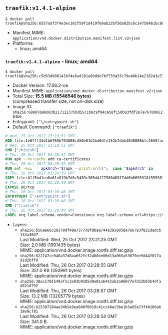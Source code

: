 ## `traefik:v1.4.1-alpine`

```console
$ docker pull traefik@sha256:6557adf3f4e3ec101f59f1d419f69ab22bf56b02bc6c14750461bc8818061be0
```

-	Manifest MIME: `application/vnd.docker.distribution.manifest.list.v2+json`
-	Platforms:
	-	linux; amd64

### `traefik:v1.4.1-alpine` - linux; amd64

```console
$ docker pull traefik@sha256:c5d934986141bf4e6ad281a89dde7bf733433c79e48b14e216241e73c19a7252
```

-	Docker Version: 17.06.2-ce
-	Manifest MIME: `application/vnd.docker.distribution.manifest.v2+json`
-	Total Size: **15.5 MB (15548546 bytes)**  
	(compressed transfer size, not on-disk size)
-	Image ID: `sha256:68807688083b217121375bd55c1b8c9f04ce58f150b83fdf267e7670065284b6`
-	Entrypoint: `["\/entrypoint.sh"]`
-	Default Command: `["traefik"]`

```dockerfile
# Wed, 25 Oct 2017 23:19:51 GMT
ADD file:1e87ff33d1b6765b793888cd50e01b2bd0dfe152b7dbb4048008bfc2658faea7 in / 
# Wed, 25 Oct 2017 23:19:51 GMT
CMD ["/bin/sh"]
# Thu, 26 Oct 2017 03:28:32 GMT
RUN apk --no-cache add ca-certificates
# Thu, 26 Oct 2017 03:28:39 GMT
RUN set -ex; 	apkArch="$(apk --print-arch)"; 	case "$apkArch" in 		armhf) arch='arm' ;; 		aarch64) arch='arm64' ;; 		x86_64) arch='amd64' ;; 		*) echo >&2 "error: unsupported architecture: $apkArch"; exit 1 ;; 	esac; 	apk add --no-cache --virtual .fetch-deps libressl; 	wget -O /usr/local/bin/traefik "https://github.com/containous/traefik/releases/download/v1.4.1/traefik_linux-$arch"; 	apk del .fetch-deps; 	chmod +x /usr/local/bin/traefik
# Thu, 26 Oct 2017 03:28:39 GMT
COPY file:41f5bd1ea0a61e819b7d8c5489c305d4f2798046917dd6b6695318f555981727 in / 
# Thu, 26 Oct 2017 03:28:40 GMT
EXPOSE 80/tcp
# Thu, 26 Oct 2017 03:28:40 GMT
ENTRYPOINT ["/entrypoint.sh"]
# Thu, 26 Oct 2017 03:28:40 GMT
CMD ["traefik"]
# Thu, 26 Oct 2017 03:28:40 GMT
LABEL org.label-schema.vendor=Containous org.label-schema.url=https://traefik.io org.label-schema.name=Traefik org.label-schema.description=A modern reverse-proxy org.label-schema.version=v1.4.1 org.label-schema.docker.schema-version=1.0
```

-	Layers:
	-	`sha256:b56ae66c29370df48e7377c8f9baa744a3958058a766793f821dadcb144a4647`  
		Last Modified: Wed, 25 Oct 2017 23:21:25 GMT  
		Size: 2.0 MB (1991435 bytes)  
		MIME: application/vnd.docker.image.rootfs.diff.tar.gzip
	-	`sha256:622747cc946a37d8aa652fc32408ee06d13a065a53079ee5d44f017ad1d2bff0`  
		Last Modified: Thu, 26 Oct 2017 03:28:55 GMT  
		Size: 351.0 KB (350991 bytes)  
		MIME: application/vnd.docker.image.rootfs.diff.tar.gzip
	-	`sha256:38ac1701549af1c2e83b9185d9e01a6442ab3a96077e7d12b03b4dfad821d792`  
		Last Modified: Thu, 26 Oct 2017 03:28:57 GMT  
		Size: 13.2 MB (13205779 bytes)  
		MIME: application/vnd.docker.image.rootfs.diff.tar.gzip
	-	`sha256:625397284ae34b5e9ea040f0019c41cc48ac5be1b3a65a73f4b166a618e9cf81`  
		Last Modified: Thu, 26 Oct 2017 03:28:54 GMT  
		Size: 341.0 B  
		MIME: application/vnd.docker.image.rootfs.diff.tar.gzip
